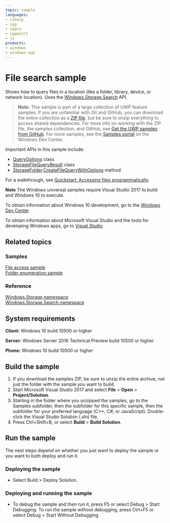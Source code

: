 ```yaml
---
topic: sample
languages:
- csharp
- cpp
- cppcx
- cppwinrt
- js
products:
- windows
- windows-uwp
---
```


<!---
  category: FilesFoldersAndLibraries
  samplefwlink: http://go.microsoft.com/fwlink/p/?LinkId=620544
--->

# File search sample

Shows how to query files in a location (like a folder, library, device, or network location). 
Uses the [Windows.Storage.Search](http://msdn.microsoft.com/library/windows/apps/br208106) API.

> **Note:** This sample is part of a large collection of UWP feature samples. 
> If you are unfamiliar with Git and GitHub, you can download the entire collection as a 
> [ZIP file](https://github.com/Microsoft/Windows-universal-samples/archive/master.zip), but be 
> sure to unzip everything to access shared dependencies. For more info on working with the ZIP file, 
> the samples collection, and GitHub, see [Get the UWP samples from GitHub](https://aka.ms/ovu2uq). 
> For more samples, see the [Samples portal](https://aka.ms/winsamples) on the Windows Dev Center. 

Important APIs in this sample include:

-   [QueryOptions](http://msdn.microsoft.com/library/windows/apps/br207995) class
-   [StorageFileQueryResult](http://msdn.microsoft.com/library/windows/apps/br208046) class
-   [StorageFolder](http://msdn.microsoft.com/library/windows/apps/br227230).[CreateFileQueryWithOptions](http://msdn.microsoft.com/library/windows/apps/br211591) method

For a walkthrough, see [Quickstart: Accessing files programmatically](http://msdn.microsoft.com/library/windows/apps/jj150596).

**Note** The Windows universal samples require Visual Studio 2017 to build and Windows 10 to execute.
 
To obtain information about Windows 10 development, go to the [Windows Dev Center](http://go.microsoft.com/fwlink/?LinkID=532421)

To obtain information about Microsoft Visual Studio and the tools for developing Windows apps, go to [Visual Studio](http://go.microsoft.com/fwlink/?LinkID=532422)

## Related topics

### Samples

[File access sample](http://go.microsoft.com/fwlink/p/?linkid=231445)  
[Folder enumeration sample](http://go.microsoft.com/fwlink/p/?linkid=231512)  

### Reference

[Windows.Storage namespace](http://msdn.microsoft.com/library/windows/apps/br227346)  
[Windows.Storage.Search namespace](http://msdn.microsoft.com/library/windows/apps/br208106)  

## System requirements

**Client:** Windows 10 build 10500 or higher

**Server:** Windows Server 2016 Technical Preview build 10500 or higher

**Phone:** Windows 10 build 10500 or higher

## Build the sample

1. If you download the samples ZIP, be sure to unzip the entire archive, not just the folder with the sample you want to build. 
2. Start Microsoft Visual Studio 2017 and select **File** \> **Open** \> **Project/Solution**.
3. Starting in the folder where you unzipped the samples, go to the Samples subfolder, then the subfolder for this specific sample, then the subfolder for your preferred language (C++, C#, or JavaScript). Double-click the Visual Studio Solution (.sln) file.
4. Press Ctrl+Shift+B, or select **Build** \> **Build Solution**.

## Run the sample

The next steps depend on whether you just want to deploy the sample or you want to both deploy and run it.

### Deploying the sample

- Select Build > Deploy Solution. 

### Deploying and running the sample

- To debug the sample and then run it, press F5 or select Debug >  Start Debugging. To run the sample without debugging, press Ctrl+F5 or select Debug > Start Without Debugging. 
